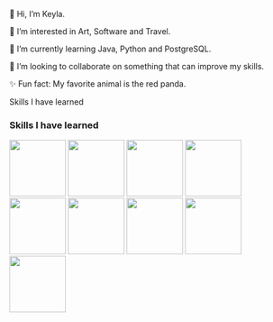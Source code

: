  👋  Hi, I’m Keyla.

 
 👀  I’m interested in Art, Software and Travel.

 
🌱  I’m currently learning Java, Python and PostgreSQL.


💞️  I’m looking to collaborate on something that can improve my skills. 


 ✨  Fun fact: My favorite animal is the red panda. 
 
 

Skills I have learned
### Skills I have learned

<img src="https://github.com/user-attachments/assets/b63dd1ad-2ab4-491a-84e6-8b1559eda46b" width="100" height="100">
<img src="https://github.com/user-attachments/assets/115f4160-40eb-42a3-8dfc-ca6ea821baa9" width="100" height="100">
<img src="https://github.com/user-attachments/assets/17ba3b0f-f16d-4577-90bb-988ee7839c9e" width="100" height="100">
<img src="https://github.com/user-attachments/assets/9a29c7e5-8b7a-4b03-ae30-99aae2169c14" width="100" height="100">
<img src="https://github.com/user-attachments/assets/b25ea6d4-52d8-415d-b1c3-f6ff472fa499" width="100" height="100">
<img src="https://github.com/user-attachments/assets/d7a9f6ee-f4f2-4e1e-9025-6a62824dd949" width="100" height="100">
<img src="https://github.com/user-attachments/assets/10d39fbf-af38-493b-b1da-f7efd2b1cbfc" width="100" height="100">
<img src="https://github.com/user-attachments/assets/9823a91c-46d0-48c6-9a96-7062d2284cfc" width="100" height="100">
<img src="https://github.com/user-attachments/assets/0c8454da-8552-40bc-aa18-321b63e83d54" width="100" height="100">











